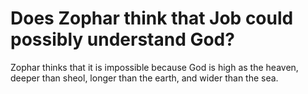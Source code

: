 # Does Zophar think that Job could possibly understand God?

Zophar thinks that it is impossible because God is high as the heaven, deeper than sheol, longer than the earth, and wider than the sea.
